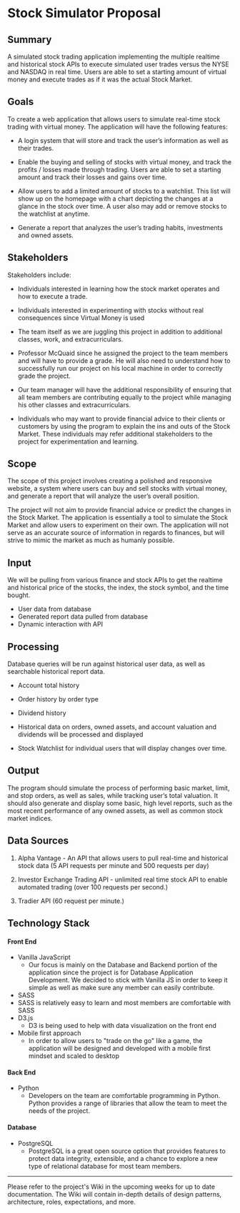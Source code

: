 
# Stock Simulator Proposal
## Summary
A simulated stock trading application implementing the multiple realtime and historical stock APIs to execute simulated user trades versus the NYSE and NASDAQ in real time. Users are able to set a starting amount of virtual money and execute trades as if it was the actual Stock Market.

## Goals
To create a web application that allows users to simulate real-time stock trading with virtual money.  The application will have the following features:


* A login system that will store and track the user’s information as well as their trades.

* Enable the buying and selling of stocks with virtual money, and track the profits / losses made through trading. Users are able to set a starting amount and track their losses and gains over time.

* Allow users to add a limited amount of stocks to a watchlist. This list will show up on the homepage with a chart depicting the changes at a glance in the stock over time. A user also may add or remove stocks to the watchlist at anytime.

* Generate a report that analyzes the user’s trading habits, investments and owned assets. 

## Stakeholders
Stakeholders include:

* Individuals interested in learning how the stock market operates and how to execute a trade.


* Individuals interested in experimenting with stocks without real consequences since Virtual Money is used


* The team itself as we are juggling this project in addition to additional classes, work, and extracurriculars.


* Professor McQuaid since he assigned the project to the team members and will have to provide a grade. He will also need to understand how to successfully run our project on his local machine in order to correctly grade the project.

* Our team manager will have the additional responsibility of ensuring that all team members are contributing equally to the project while managing his other classes and extracurriculars.


* Individuals who may want to provide financial advice to their clients or customers by  using the program to explain the ins and outs of the Stock Market. These individuals may refer additional stakeholders to the project for experimentation and learning.


## Scope
The scope of this project involves creating a polished and responsive website, a system where users can buy and sell stocks with virtual money, and generate a report that will analyze the user’s overall position. 

The project will not aim to provide financial advice or predict the changes in the Stock Market. The application is essentially a tool to simulate the Stock Market and allow users to experiment on their own. The application will not serve as an accurate source of information in regards to finances, but will strive to mimic the market as much as humanly possible.

## Input
We will be pulling from various finance and stock APIs to get the realtime and historical price of the stocks, the index, the stock symbol, and the time bought.

* User data from database
* Generated report data pulled from database
* Dynamic interaction with API


## Processing
Database queries will be run against historical user data, as well as searchable historical report data.

* Account total history
* Order history by order type
* Dividend history
* Historical data on orders, owned assets, and account valuation and dividends will be processed and displayed

* Stock Watchlist for individual users that will display changes over time.


## Output 
The program should simulate the process of performing basic market, limit, and stop orders, as well as sales, while tracking user’s total valuation. It should also generate and display some basic, high level reports, such as the most recent performance of any owned assets, as well as common stock market indices.

## Data Sources
1. Alpha Vantage - An API that allows users to pull real-time and historical stock data (5 API requests per minute and 500 requests per day)

2. Investor Exchange Trading API - unlimited real time stock API to enable automated trading (over 100 requests per second.)

3. Tradier API (60 request per minute.)

## Technology Stack
#### Front End
* Vanilla JavaScript
  * Our focus is mainly on the Database and Backend portion of the application since the project is for Database Application Development. We decided to stick with Vanilla JS in order to keep it simple as well as make sure any member can easily contribute.
* SASS
 * SASS is relatively  easy to learn and most members are comfortable with SASS 
* D3.js 
	* D3 is being used to help with data visualization on the front end
* Mobile first approach
	* In order to allow users to "trade on the go" like a game, the application will be designed and developed with a mobile first mindset and scaled to desktop

#### Back End
* Python
  * Developers on the team are comfortable programming in Python. Python provides a range of libraries that allow the team to meet the needs of the project.
  
#### Database
* PostgreSQL
  * PostgreSQL is a great open source option that provides features to protect data integrity, extensible, and a chance to explore a new type of relational database for most team members.

-------
Please refer to the project's Wiki in the upcoming weeks for up to date documentation. The Wiki will contain in-depth details of design patterns, architecture, roles, expectations, and more.
